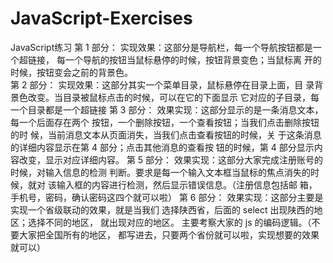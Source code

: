 # JavaScript-Exercises
JavaScript练习
第 1 部分：
实现效果：这部分是导航栏，每一个导航按钮都是一个超链接，
每一个导航的按钮当鼠标悬停的时候，按钮背景变色；当鼠标离
开的时候，按钮变会之前的背景色。<br/>
第 2 部分：
实现效果：这部分其实一个菜单目录，鼠标悬停在目录上面，目
录背景色改变。当目录被鼠标点击的时候，可以在它的下面显示
它对应的子目录，每一个目录都是一个超链接
第 3 部分：
效果实现：这部分显示的是一条消息文本，每一个后面存在两个
按钮，一个删除按钮，一个查看按钮；当我们点击删除按钮的时
候，当前消息文本从页面消失，当我们点击查看按钮的时候，关
于这条消息的详细内容显示在第 4 部分；点击其他消息的查看按
钮的时候，第 4 部分显示内容改变，显示对应详细内容。
第 5 部分：
效果实现：这部分大家完成注册账号的时候，对输入信息的检测
判断。要求是每一个输入文本框当鼠标的焦点消失的时候，就对
该输入框的内容进行检测，然后显示错误信息。（注册信息包括邮
箱，手机号，密码，确认密码这四个就可以啦）
第 6 部分：
效果实现：这部分主要是实现一个省级联动的效果，就是当我们
选择陕西省，后面的 select 出现陕西的地区；选择不同的地区，
就出现对应的地区。
主要考察大家的 js 的编码逻辑。（不要大家把全国所有的地区，
都写进去，只要两个省份就可以啦，实现想要的效果就可以）

